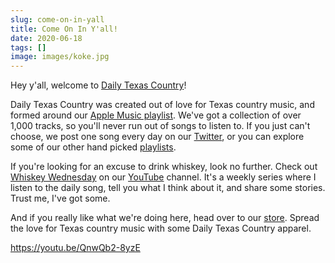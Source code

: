 ```yaml
---
slug: come-on-in-yall
title: Come On In Y'all!
date: 2020-06-18
tags: []
image: images/koke.jpg
---
```


Hey y'all, welcome to [Daily Texas Country][dtxc]!

Daily Texas Country was created out of love for Texas country music, and formed around our [Apple Music playlist][apple-music-playlist]. We've got a collection of over 1,000 tracks, so you'll never run out of songs to listen to. If you just can't choose, we post one song every day on our [Twitter][twitter], or you can explore some of our other hand picked [playlists][playlists].

If you're looking for an excuse to drink whiskey, look no further. Check out [Whiskey Wednesday][whiskey-wednesday] on our [YouTube][youtube] channel. It's a weekly series where I listen to the daily song, tell you what I think about it, and share some stories. Trust me, I've got some.

And if you really like what we're doing here, head over to our [store][store]. Spread the love for Texas country music with some Daily Texas Country apparel.

https://youtu.be/QnwQb2-8yzE

[dtxc]: /
[apple-music-playlist]: https://music.apple.com/us/playlist/daily-texas-country/pl.u-leyl0Y6tMkvW2oL
[playlists]: /playlists
[twitter]: https://twitter.com/dailytxcountry
[youtube]: https://youtube.com/channel/UCpbIlFaiv-3188nAWtgL0Iw
[whiskey-wednesday]: https://www.youtube.com/playlist?list=PLxHXw07TDx4ve5Cl9i1fiwjK7_-3cOA1U
[store]: /store
